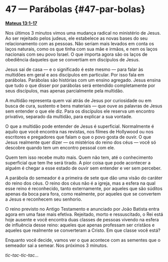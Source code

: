 # 47 — Parábolas {#47-par-bolas}

[**Mateus 13:1-17**](http://bibliaonline.com.br/acf/mt/13/1-17)

Nos últimos 3 minutos vimos uma mudança radical no ministério de Jesus. Ao ser rejeitado pelos judeus, ele estabelece as novas bases do seu relacionamento com as pessoas. Não seriam mais levados em conta os laços naturais, como os que tinha com sua mãe e irmãos, e nem os laços nacionais com seu povo Israel. O que importa agora são os laços de obediência daqueles que se convertiam em discípulos de Jesus.

Jesus sai de casa — e o significado é este mesmo — para falar às multidões em geral e aos discípulos em particular. Por isso fala em parábolas. Parábolas são histórias com um ensino agregado. Jesus ensina que tudo o que disser por parábolas será entendido completamente por seus discípulos, mas apenas parcialmente pela multidão.

A multidão representa quem vai atrás de Jesus por curiosidade ou em busca de cura, sustento e bens materiais — que ouve as palavras de Jesus sem entender o que ele diz. Para os discípulos ele reserva um encontro privativo, separado da multidão, para explicar a sua vontade.

O que a multidão pode entender de Jesus é superficial. Normalmente é aquilo que você encontra nas revistas, nos filmes de Hollywood ou nos escritores e pregadores que falam o que o povo gosta de ouvir. O que Jesus realmente quer dizer — os mistérios do reino dos céus — você só descobre quando tem um encontro pessoal com ele.

Quem tem isso recebe muito mais. Quem não tem, até o conhecimento superficial que tem lhe será tirado. A pior coisa que pode acontecer a alguém é chegar a esse estado de ouvir sem entender e ver sem perceber.

A parábola do semeador é a primeira de sete que dão uma visão do caráter do reino dos céus. O reino dos céus não é a igreja, mas a esfera na qual esse reino é reconhecido, tanto externamente, por aqueles que são súditos apenas da boca para fora, como realmente, por aqueles que se convertem a Jesus e reconhecem seu senhorio.

O reino previsto no Antigo Testamento e anunciado por João Batista entra agora em uma fase mais efetiva. Rejeitado, morto e ressuscitado, o Rei está hoje ausente e você encontra duas classes de pessoas vivendo na esfera de influência desse reino: aqueles que apenas professam ser cristãos e aqueles que realmente se converteram a Cristo. Em que classe você está?

Enquanto você decide, vamos ver o que acontece com as sementes que o semeador sai a semear. Nos próximos 3 minutos.

_tic-tac-tic-tac..._